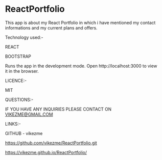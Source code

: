 # ReactPortfolio

This app is about my React Portfolio in which i have mentioned my contact informations and my current plans and offers.

Technology used:-

 REACT

 BOOTSTRAP


 Runs the app in the development mode.
Open http://localhost:3000 to view it in the browser.


LICENCE:-

MIT

QUESTIONS:-

IF YOU HAVE ANY INQUIRIES PLEASE CONTACT ON VIKEZME@GMAIL.COM

LINKS:-

GITHUB - vikezme

https://github.com/vikezme/ReactPortfolio.git

https://vikezme.github.io/ReactPortfolio/

